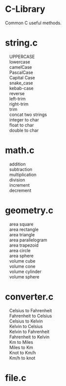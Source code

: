 # C-Library
Common C useful methods.

# string.c           <br>
&emsp;UPPERCASE      <br>
&emsp;lowercase      <br>
&emsp;camelCase      <br>
&emsp;PascalCase     <br>
&emsp;Capital Case   <br>
&emsp;snake_case     <br>
&emsp;kebab-case     <br>
&emsp;reverse        <br>
&emsp;left-trim      <br>
&emsp;right-trim     <br>
&emsp;trim           <br>
&emsp;concat two strings<br>
&emsp;integer to char<br>
&emsp;float to char  <br>
&emsp;double to char <br>
# math.c             <br>
&emsp;addition       <br>
&emsp;subtraction    <br>
&emsp;multiplication <br>
&emsp;division       <br>
&emsp;increment      <br>
&emsp;decrement      <br>
# geometry.c         <br>
&emsp;area square    <br>
&emsp;area rectangle <br>
&emsp;area triangle  <br>
&emsp;area parallelogram<br>
&emsp;area trapezoid <br>
&emsp;area circle    <br>
&emsp;area sphere    <br>
&emsp;volume cube    <br>
&emsp;volume cone    <br>
&emsp;volume cylinder<br>
&emsp;volume sphere  <br>
# converter.c        <br>
&emsp;Celsius to Fahrenheit<br>
&emsp;Fahrenheit to Celsius<br>
&emsp;Celsius to Kelvin    <br>
&emsp;Kelvin to Celsius    <br>
&emsp;Kelvin to Fahrenheit <br>
&emsp;Fahrenheit to Kelvin <br>
&emsp;Km to Miles          <br>
&emsp;Miles to Km          <br>
&emsp;Knot to Km/h         <br>
&emsp;Km/h to knot         <br>
# file.c                   <br>
